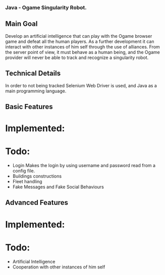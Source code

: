 ### Java - Ogame Singularity Robot. ###
## Main Goal ##
Develop an artificial intelligence that can play with the Ogame browser game and defeat all the human players.
As a further development it can interact with other instances of him self through the use of alliances.
From the server point of view, it must behave as a human being, and the Ogame provider will never be able to track and recognize a singularity robot.

## Technical Details ##
In order to not being tracked Selenium Web Driver is used, and Java as a main programming language.

## Basic Features ##
# Implemented: #

# Todo: #
- Login
    Makes the login by using username and password read from a config file.
- Buildings constructions
- Fleet handling
- Fake Messages and Fake Social Behaviours

## Advanced Features ##
# Implemented: #

# Todo: #
- Artificial Intelligence
- Cooperation with other instances of him self